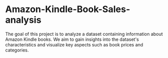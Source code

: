 # Amazon-Kindle-Book-Sales-analysis
The goal of this project is to analyze a dataset containing information about Amazon Kindle books. We aim to gain insights into the dataset's characteristics and visualize key aspects such as book prices and categories.
